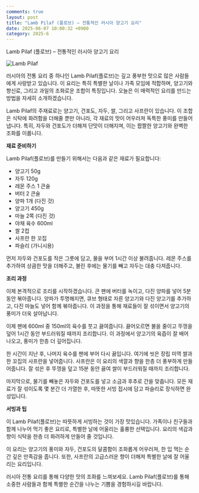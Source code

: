 ```yaml
---
comments: true
layout: post
title: "Lamb Pilaf (플로브) – 전통적인 러시아 양고기 요리"
date: 2025-06-07 10:00:32 +0900
category: 2025-6
---
```


Lamb Pilaf (플로브) – 전통적인 러시아 양고기 요리

![Lamb Pilaf](https://www.themealdb.com/images/media/meals/kos9av1699014767.jpg)

러시아의 전통 요리 중 하나인 Lamb Pilaf(플로브)는 깊고 풍부한 맛으로 많은 사람들에게 사랑받고 있습니다. 이 요리는 특히 특별한 날이나 가족 모임에 적합하며, 양고기와 향신료, 그리고 과일의 조화로운 조합이 특징입니다. 오늘은 이 매력적인 요리를 만드는 방법을 자세히 소개하겠습니다.

Lamb Pilaf의 주재료로는 양고기, 건포도, 자두, 쌀, 그리고 사프란이 있습니다. 이 조합은 식탁에 화려함을 더해줄 뿐만 아니라, 각 재료의 맛이 어우러져 독특한 풍미를 만들어냅니다. 특히, 자두와 건포도가 더해져 단맛이 더해지며, 이는 짭짤한 양고기와 완벽한 조화를 이룹니다.

**재료 준비하기**

Lamb Pilaf(플로브)를 만들기 위해서는 다음과 같은 재료가 필요합니다:

- 양고기 50g
- 자두 120g
- 레몬 주스 1 큰술
- 버터 2 큰술
- 양파 1개 (다진 것)
- 양고기 450g
- 마늘 2쪽 (다진 것)
- 야채 육수 600ml
- 쌀 2컵
- 사프란 한 꼬집
- 파슬리 (가니시용)

먼저 자두와 건포도를 작은 그릇에 담고, 물을 부어 1시간 이상 불려줍니다. 레몬 주스를 추가하여 상큼한 맛을 더해주고, 불린 후에는 물기를 빼고 자두는 대충 다져줍니다.

**조리 과정**

이제 본격적으로 조리를 시작하겠습니다. 큰 팬에 버터를 녹이고, 다진 양파를 넣어 5분 동안 볶아줍니다. 양파가 투명해지면, 큐브 형태로 자른 양고기와 다진 양고기를 추가하고, 다진 마늘도 넣어 함께 볶아줍니다. 이 과정을 통해 재료들이 잘 섞이면서 양고기의 풍미가 더욱 살아납니다.

이제 팬에 600ml 중 150ml의 육수를 붓고 끓여줍니다. 끓어오르면 불을 줄이고 뚜껑을 덮어 1시간 동안 부드러워질 때까지 조리합니다. 이 과정에서 양고기의 육즙이 잘 배어 나오고, 풍미가 한층 더 깊어집니다.

한 시간이 지난 후, 나머지 육수를 팬에 부어 다시 끓입니다. 여기에 씻은 장립 미역 쌀과 한 꼬집의 사프란을 넣어줍니다. 사프란은 이 요리의 색깔과 향을 한층 더 풍부하게 만들어줍니다. 잘 섞은 후 뚜껑을 덮고 15분 동안 끓여 쌀이 부드러워질 때까지 조리합니다.

마지막으로, 물기를 빼놓은 자두와 건포도를 넣고 소금과 후추로 간을 맞춥니다. 모든 재료가 잘 섞이도록 몇 분간 더 가열한 후, 따뜻한 서빙 접시에 담고 파슬리로 장식하면 완성입니다.

**서빙과 팁**

이 Lamb Pilaf(플로브)는 따뜻하게 서빙하는 것이 가장 맛있습니다. 가족이나 친구들과 함께 나누어 먹기 좋은 요리로, 특별한 날에 어울리는 훌륭한 선택입니다. 요리의 색감과 향이 식탁을 한층 더 화려하게 만들어 줄 것입니다.

이 요리는 양고기의 풍미와 자두, 건포도의 달콤함이 조화롭게 어우러져, 한 입 먹는 순간 깊은 만족감을 줍니다. 또한, 사프란의 고급스러운 향이 더해져 특별한 날에 잘 어울리는 요리입니다.

러시아 전통 요리를 통해 다양한 맛의 조화를 느껴보세요. Lamb Pilaf(플로브)를 통해 소중한 사람들과 함께 특별한 순간을 나누는 기쁨을 경험하시길 바랍니다.